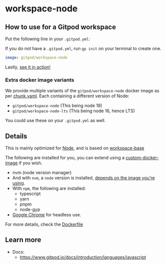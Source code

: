 # workspace-node

## How to use for a Gitpod workspace

Put the following line in your `.gitpod.yml`:

If you do not have a `.gitpod.yml`, run `gp init` on your terminal to create one.

```yaml
image: gitpod/workspace-node
```

Lastly, [see it in action!](https://www.gitpod.io/docs/introduction/learn-gitpod/gitpod-yaml#see-it-in-action)

### Extra docker image variants

We provide multiple variants of the `gitpod/workspace-node` docker image as per [chunk.yaml](./chunk.yaml). Each containing a different version of Node:

- `gitpod/workspace-node` (This being node 18)
- `gitpod/workspace-node-lts` (This being node 16, hence LTS)

You could use these on your `.gitpod.yml` as well.

## Details

This is mainly optimized for [Node](https://nodejs.org/), and is based on [workspace-base](../../base/)

The following are installed for you, you can extend using a [custom-docker-image](https://www.gitpod.io/docs/configure/workspaces/workspace-image#configure-a-custom-dockerfile) if you wish.

- nvm (node version manager)
- And with `nvm`, a `node` version is installed, [depends on the image you're using](#extra-docker-image-variants).
- With `npm`, the following are installed:
    - typescript
    - yarn
    - pnpm
    - node-gyp
- [Google Chrome](../tool-chrome/) for headless use.

For more details, check the [Dockerfile](./Dockerfile)

## Learn more

- Docs:
    - https://www.gitpod.io/docs/introduction/languages/javascript
